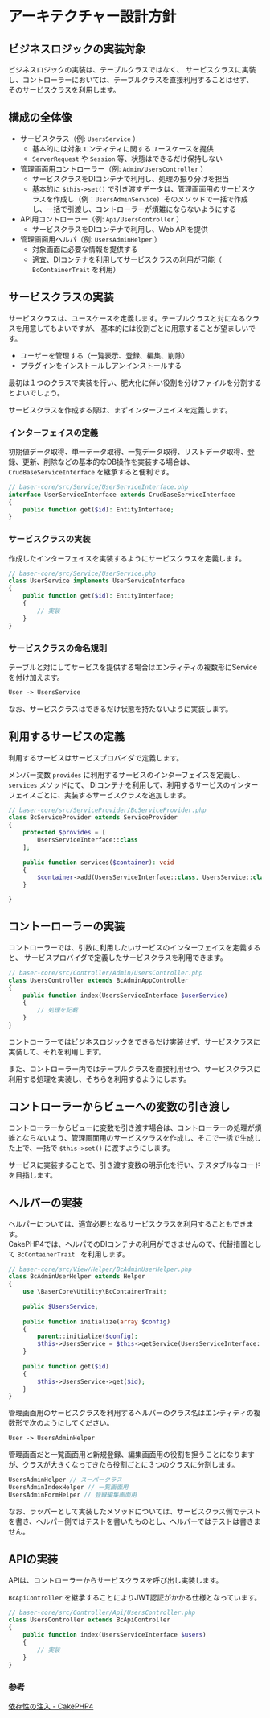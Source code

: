 # アーキテクチャー設計方針

## ビジネスロジックの実装対象

ビジネスロジックの実装は、テーブルクラスではなく、
サービスクラスに実装し、コントローラーにおいては、テーブルクラスを直接利用することはせず、
そのサービスクラスを利用します。

 
## 構成の全体像
- サービスクラス（例: `UsersService` ） 
  - 基本的には対象エンティティに関するユースケースを提供 
  - `ServerRequest` や `Session` 等、状態はできるだけ保持しない
- 管理画面用コントローラー（例: `Admin/UsersController` ） 
  - サービスクラスをDIコンテナで利用し、処理の振り分けを担当 
  - 基本的に `$this->set()` で引き渡すデータは、管理画面用のサービスクラスを作成し（例：`UsersAdminService`）そのメソッドで一括で作成し、一括で引渡し、コントローラーが煩雑にならないようにする
- API用コントローラー（例: `Api/UsersController` ） 
  - サービスクラスをDIコンテナで利用し、Web APIを提供
- 管理画面用ヘルパ（例: `UsersAdminHelper` ） 
  - 対象画面に必要な情報を提供する 
  - 適宜、DIコンテナを利用してサービスクラスの利用が可能（ `BcContainerTrait` を利用）

 
## サービスクラスの実装

サービスクラスは、ユースケースを定義します。テーブルクラスと対になるクラスを用意してもよいですが、
基本的には役割ごとに用意することが望ましいです。

- ユーザーを管理する（一覧表示、登録、編集、削除）
- プラグインをインストールしアンインストールする

最初は１つのクラスで実装を行い、肥大化に伴い役割を分けファイルを分割するとよいでしょう。

サービスクラスを作成する際は、まずインターフェイスを定義します。

### インターフェイスの定義
初期値データ取得、単一データ取得、一覧データ取得、リストデータ取得、登録、更新、削除などの基本的なDB操作を実装する場合は、`CrudBaseServiceInterface` を継承すると便利です。
```php
// baser-core/src/Service/UserServiceInterface.php
interface UserServiceInterface extends CrudBaseServiceInterface
{
    public function get($id): EntityInterface;
}
```

### サービスクラスの実装
作成したインターフェイスを実装するようにサービスクラスを定義します。
```php
// baser-core/src/Service/UserService.php
class UserService implements UserServiceInterface
{
    public function get($id): EntityInterface;
    {
        // 実装
    }
}
```

### サービスクラスの命名規則
テーブルと対にしてサービスを提供する場合はエンティティの複数形にServiceを付け加えます。
```php
User -> UsersService
```
なお、サービスクラスはできるだけ状態を持たないように実装します。

 
## 利用するサービスの定義

利用するサービスはサービスプロバイダで定義します。

メンバー変数 `provides` に利用するサービスのインターフェイスを定義し、`services` メソッドにて、
DIコンテナを利用して、利用するサービスのインターフェイスごとに、実装するサービスクラスを追加します。

```php
// baser-core/src/ServiceProvider/BcServiceProvider.php
class BcServiceProvider extends ServiceProvider
{
    protected $provides = [
        UsersServiceInterface::class
    ];
    
    public function services($container): void
    {
        $container->add(UsersServiceInterface::class, UsersService::class);
    }

}
```

 
## コントーローラーの実装

コントローラーでは、引数に利用したいサービスのインターフェイスを定義すると、
サービスプロバイダで定義したサービスクラスを利用できます。

```php
// baser-core/src/Controller/Admin/UsersController.php
class UsersController extends BcAdminAppController
{
    public function index(UsersServiceInterface $userService)
    {
        // 処理を記載
    }
}
```

コントローラーではビジネスロジックをできるだけ実装せず、サービスクラスに実装して、それを利用します。

また、コントローラー内ではテーブルクラスを直接利用せつ、サービスクラスに利用する処理を実装し、そちらを利用するようにします。

 
## コントローラーからビューへの変数の引き渡し
コントローラーからビューに変数を引き渡す場合は、コントローラーの処理が煩雑とならないよう、管理画面用のサービスクラスを作成し、そこで一括で生成した上で、一括で `$this->set()` に渡すようにします。

サービスに実装することで、引き渡す変数の明示化を行い、テスタブルなコードを目指します。

 
## ヘルパーの実装

ヘルパーについては、適宜必要となるサービスクラスを利用することもできます。  
CakePHP4では、ヘルパでのDIコンテナの利用ができませんので、代替措置として `BcContainerTrait ` を利用します。

```php
// baser-core/src/View/Helper/BcAdminUserHelper.php
class BcAdminUserHelper extends Helper
{
    use \BaserCore\Utility\BcContainerTrait;
    
    public $UsersService;
    
    public function initialize(array $config)
    {
        parent::initialize($config);
        $this->UsersService = $this->getService(UsersServiceInterface::class)
    }
    
    public function get($id)
    {
        $this->UsersService->get($id);
    }
}
```

管理画面用のサービスクラスを利用するヘルパーのクラス名はエンティティの複数形で次のようにしてください。

```php
User -> UsersAdminHelper
```

管理画面だと一覧画面用と新規登録、編集画面用の役割を担うことになりますが、クラスが大きくなってきたら役割ごとに３つのクラスに分割します。

```php
UsersAdminHelper // スーパークラス
UsersAdminIndexHelper // 一覧画面用
UsersAdminFormHelper // 登録編集画面用
```
なお、ラッパーとして実装したメソッドについては、サービスクラス側でテストを書き、ヘルパー側ではテストを書いたものとし、ヘルパーではテストは書きません。

 
## APIの実装

APIは、コントローラーからサービスクラスを呼び出し実装します。

`BcApiController` を継承することによりJWT認証がかかる仕様となっています。

```php
// baser-core/src/Controller/Api/UsersController.php
class UsersController extends BcApiController
{
    public function index(UsersServiceInterface $users)
    {
        // 実装
    }
}
```
### 参考
[依存性の注入 - CakePHP4](https://book.cakephp.org/4/ja/development/dependency-injection.html)
